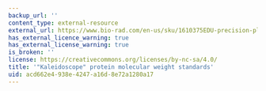 ```yaml
---
backup_url: ''
content_type: external-resource
external_url: https://www.bio-rad.com/en-us/sku/1610375EDU-precision-plus-protein-kaleidoscope-standards?ID=1610375EDU
has_external_licence_warning: true
has_external_license_warning: true
is_broken: ''
license: https://creativecommons.org/licenses/by-nc-sa/4.0/
title: '"Kaleidoscope" protein molecular weight standards'
uid: acd662e4-938e-4247-a16d-8e72a1280a17
---
```

